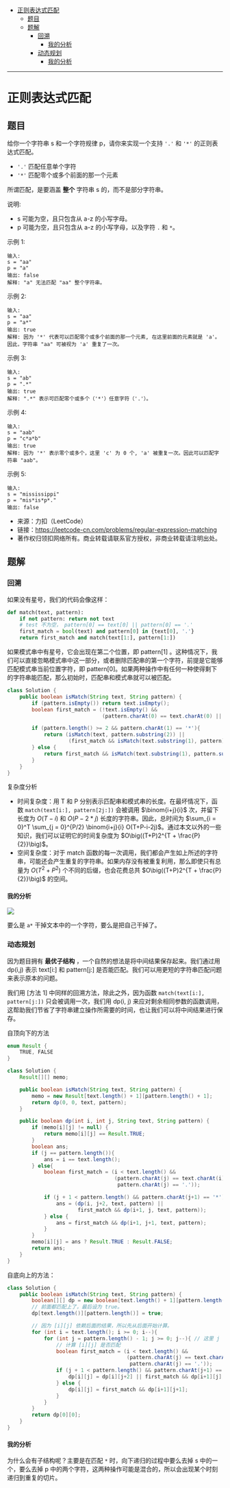 - [正则表达式匹配](#正则表达式匹配)
  - [题目](#题目)
  - [题解](#题解)
    - [回溯](#回溯)
      - [我的分析](#我的分析)
    - [动态规划](#动态规划)
      - [我的分析](#我的分析-1)


------------------------------

# 正则表达式匹配

## 题目

给你一个字符串 s 和一个字符规律 p，请你来实现一个支持 `'.'` 和 `'*'` 的正则表达式匹配。

- `'.'` 匹配任意单个字符
- `'*'` 匹配零个或多个前面的那一个元素

所谓匹配，是要涵盖 **整个** 字符串 s 的，而不是部分字符串。

说明:

- s 可能为空，且只包含从 a-z 的小写字母。
- p 可能为空，且只包含从 a-z 的小写字母，以及字符 `.` 和 `*`。

示例 1:

```
输入:
s = "aa"
p = "a"
输出: false
解释: "a" 无法匹配 "aa" 整个字符串。
```

示例 2:

```
输入:
s = "aa"
p = "a*"
输出: true
解释: 因为 '*' 代表可以匹配零个或多个前面的那一个元素, 在这里前面的元素就是 'a'。因此，字符串 "aa" 可被视为 'a' 重复了一次。
```

示例 3:

```
输入:
s = "ab"
p = ".*"
输出: true
解释: ".*" 表示可匹配零个或多个（'*'）任意字符（'.'）。
```

示例 4:

```
输入:
s = "aab"
p = "c*a*b"
输出: true
解释: 因为 '*' 表示零个或多个，这里 'c' 为 0 个, 'a' 被重复一次。因此可以匹配字符串 "aab"。
```

示例 5:

```
输入:
s = "mississippi"
p = "mis*is*p*."
输出: false
```

- 来源：力扣（LeetCode）
- 链接：https://leetcode-cn.com/problems/regular-expression-matching
- 著作权归领扣网络所有。商业转载请联系官方授权，非商业转载请注明出处。


## 题解

### 回溯

如果没有星号，我们的代码会像这样：

```py
def match(text, pattern):
    if not pattern: return not text
    # test 不为空， pattern[0] == text[0] || pattern[0] == '.'
    first_match = bool(text) and pattern[0] in {text[0], '.'}
    return first_match and match(text[1:], pattern[1:])
```

如果模式串中有星号，它会出现在第二个位置，即 $\text{pattern[1]}$ 。这种情况下，我们可以直接忽略模式串中这一部分，或者删除匹配串的第一个字符，前提是它能够匹配模式串当前位置字符，即 $\text{pattern[0]}$。如果两种操作中有任何一种使得剩下的字符串能匹配，那么初始时，匹配串和模式串就可以被匹配。

```java
class Solution {
    public boolean isMatch(String text, String pattern) {
        if (pattern.isEmpty()) return text.isEmpty();
        boolean first_match = (!text.isEmpty() &&
                               (pattern.charAt(0) == text.charAt(0) || pattern.charAt(0) == '.'));

        if (pattern.length() >= 2 && pattern.charAt(1) == '*'){
            return (isMatch(text, pattern.substring(2)) ||
                    (first_match && isMatch(text.substring(1), pattern)));
        } else {
            return first_match && isMatch(text.substring(1), pattern.substring(1));
        }
    }
}
```

复杂度分析

- 时间复杂度：用 T 和 P 分别表示匹配串和模式串的长度。在最坏情况下，函数 `match(text[i:], pattern[2j:])` 会被调用 $\binom{i+j}{i}$ 次，并留下长度为 $O(T - i)$ 和 $O(P - 2*j)$ 长度的字符串。因此，总时间为 $\sum_{i = 0}^T \sum_{j = 0}^{P/2} \binom{i+j}{i} O(T+P-i-2j)$。通过本文以外的一些知识，我们可以证明它的时间复杂度为 $O\big((T+P)2^{T + \frac{P}{2}}\big)$。
- 空间复杂度：对于 match 函数的每一次调用，我们都会产生如上所述的字符串，可能还会产生重复的字符串。如果内存没有被重复利用，那么即使只有总量为 $O(T^2 + P^2)$ 个不同的后缀，也会花费总共 $O\big((T+P)2^{T + \frac{P}{2}}\big)$ 的空间。


#### 我的分析

![](assets/no_0010_regular_expression_matching.png)

要么是 `a*` 干掉文本中的一个字符，要么是把自己干掉了。


### 动态规划

因为题目拥有 **最优子结构** ，一个自然的想法是将中间结果保存起来。我们通过用 $\text{dp(i,j)}$ 表示 $\text{text[i:]}$ 和 $\text{pattern[j:]}$ 是否能匹配。我们可以用更短的字符串匹配问题来表示原本的问题。

我们用 [方法 1] 中同样的回溯方法，除此之外，因为函数 `match(text[i:], pattern[j:])` 只会被调用一次，我们用 $\text{dp(i, j)}$ 来应对剩余相同参数的函数调用，这帮助我们节省了字符串建立操作所需要的时间，也让我们可以将中间结果进行保存。

自顶向下的方法

```java
enum Result {
    TRUE, FALSE
}

class Solution {
    Result[][] memo;

    public boolean isMatch(String text, String pattern) {
        memo = new Result[text.length() + 1][pattern.length() + 1];
        return dp(0, 0, text, pattern);
    }

    public boolean dp(int i, int j, String text, String pattern) {
        if (memo[i][j] != null) {
            return memo[i][j] == Result.TRUE;
        }
        boolean ans;
        if (j == pattern.length()){
            ans = i == text.length();
        } else{
            boolean first_match = (i < text.length() &&
                                   (pattern.charAt(j) == text.charAt(i) ||
                                    pattern.charAt(j) == '.'));

            if (j + 1 < pattern.length() && pattern.charAt(j+1) == '*'){
                ans = (dp(i, j+2, text, pattern) ||
                       first_match && dp(i+1, j, text, pattern));
            } else {
                ans = first_match && dp(i+1, j+1, text, pattern);
            }
        }
        memo[i][j] = ans ? Result.TRUE : Result.FALSE;
        return ans;
    }
}
```

自底向上的方法：

```java
class Solution {
    public boolean isMatch(String text, String pattern) {
        boolean[][] dp = new boolean[text.length() + 1][pattern.length() + 1];
        // 前面都匹配上了，最后设为 true。
        dp[text.length()][pattern.length()] = true;

        // 因为 [i][j] 依赖后面的结果，所以先从后面开始计算。
        for (int i = text.length(); i >= 0; i--){
            for (int j = pattern.length() - 1; j >= 0; j--){ // 这里 j 从 len-1 开始的。
                // 计算 [i][j] 是否匹配
                boolean first_match = (i < text.length() &&
                                       (pattern.charAt(j) == text.charAt(i) ||
                                        pattern.charAt(j) == '.'));
                if (j + 1 < pattern.length() && pattern.charAt(j+1) == '*'){
                    dp[i][j] = dp[i][j+2] || first_match && dp[i+1][j];
                } else {
                    dp[i][j] = first_match && dp[i+1][j+1];
                }
            }
        }
        return dp[0][0];
    }
}
```

#### 我的分析

为什么会有子结构呢？主要是在匹配 `*` 时，向下递归的过程中要么去掉 s 中的一个，要么去掉 p 中的两个字符，这两种操作可能是混合的，所以会出现某个时刻递归到重复的切片。